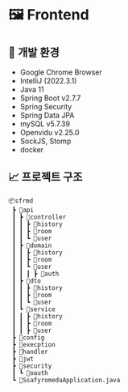 # 🖼 Frontend



## 🔧 개발 환경
- Google Chrome Browser
- IntelliJ (2022.3.1)
- Java 11
- Spring Boot v2.7.7
- Spring Security
- Spring Data JPA
- mySQL v5.7.39
- Openvidu v2.25.0
- SockJS, Stomp
- docker


## 📈 프로젝트 구조
```
📦sfrmd
 ┣ 📂api
 ┃ ┣ 📂controller
 ┃ ┃ ┣ 📂history
 ┃ ┃ ┣ 📂room
 ┃ ┃ ┗ 📂user
 ┃ ┣ 📂domain
 ┃ ┃ ┣ 📂history
 ┃ ┃ ┣ 📂room
 ┃ ┃ ┗ 📂user
 ┃ ┃ ┃ ┣ 📂auth
 ┃ ┣ 📂dto
 ┃ ┃ ┣ 📂history
 ┃ ┃ ┣ 📂room
 ┃ ┃ ┗ 📂user
 ┃ ┗ 📂service
 ┃ ┃ ┣ 📂history
 ┃ ┃ ┣ 📂room
 ┃ ┃ ┣ 📂user
 ┣ 📂config
 ┣ 📂execption
 ┣ 📂handler
 ┣ 📂jwt
 ┣ 📂security
 ┃ ┗ 📂oauth
 ┗ 📜SsafyromedaApplication.java
```

